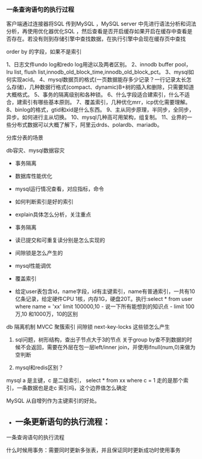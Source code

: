 ### 一条查询语句的执行过程
客户端通过连接器将SQL 传到MySQL ，MySQL server 中先进行语法分析和词法分析，再使用优化器优化SQL ，然后查看是否开启缓存如果开启在缓存中查看是否存在。若没有则到存储引擎中查找数据，在执行引擎中会现在缓存页中查找

order by 的字段，如果不是索引


1、日志文件undo log和redo log用途以及两者区别。
2、innodb buffer pool，lru list, flush list,innodb_old_block_time,innodb_old_block_pct。
3、mysql如何实现acid。
4、mysql数据页的格式(一页数据能存多少记录？一行记录太长怎么存储)，几种数据行格式(compact、dynamic)B+树的插入和删除，只需要知道大概格式。
5、事务的隔离级别和各种锁。
6、什么字段适合建索引，什么不适合，建索引有哪些基本原则。
7、覆盖索引，几种优化mrr，icp优化需要理解。
8、binlog的格式，gtid和xid是什么东西。
9、主从同步原理，半同步，全同步，异步。如何进行主从切换。
10、mysql几种高可用架构，组复制。
11、业界的一些分布式数据可以大概了解下，阿里云drds、polardb、mariadb。

分库分表的场景

db容灾、mysql数据容灾

- 事务隔离
- 数据库性能优化

- mysql运行情况查看，对应指标，命令
- 如何判断索引是好的索引
- explain具体怎么分析，关注重点
- 事务隔离
- 读已提交和可重复读分别是怎么实现的
- 间隙锁是怎么产生的
- mysql性能调优
- 覆盖索引



- 给定user表包含id，name字段，id有主键索引，name有普通索引，一共有10亿条记录，给定硬件CPU 1核，内存1G，硬盘20T。执行:select * from user where name = 'xx' limit 100000,10
        - 说一下所有能想到的知识点
        - limit 100万,10 和1000万，10的区别

db 隔离机制  MVCC 聚簇索引  间隙锁  next-key-locks 这些锁怎么产生


1.  sql问题，树形结构，查出子节点大于3的节点
关于group by查不到数据的时候不会返回，需要在外层在包一层left/inner join，并使用ifnull(num,0)来做为空判断

12. mysql和redis区别？

mysql   a 是主键，c 是二级索引， select *  from xx where c = 1 走的是那个索引，一条数据也是走c 索引吗，这个边界值怎么确定

MySQL 从自增列作为主键索引的好处。

- 一条更新语句的执行流程：
    - 
一条查询语句的执行流程


什么时候用事务：需要同时更新多张表，并且保证同时更新成功时使用事务